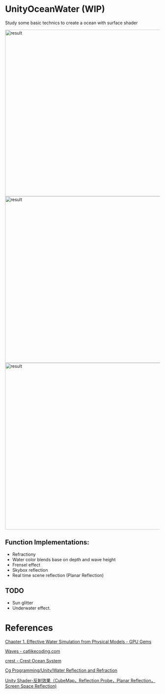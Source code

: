 UnityOceanWater (WIP)
===============================

Study some basic technics to create a ocean with surface shader

<img width="540" alt="result" src="https://user-images.githubusercontent.com/13420668/72254000-d274db00-363d-11ea-93dc-59b39862e64c.gif">

<img width="540" alt="result" src="https://user-images.githubusercontent.com/13420668/72254010-d7d22580-363d-11ea-9367-41b489d7176f.png">


<img width="540" alt="result" src="https://user-images.githubusercontent.com/13420668/73801697-3bdbaa00-47f6-11ea-9e93-71a61a9e10e0.gif">

Function Implementations:
---------

 - Refractiony
 - Water color blends base on depth and wave height
 - Frensel effect
 - Skybox reflection
 - Real time scene reflection (Planar Reflection)

TODO
---------
 - Sun glitter
 - Underwater effect.

References
===============================

[Chapter 1. Effective Water Simulation from Physical Models - GPU Gems](https://developer.nvidia.com/gpugems/gpugems/part-i-natural-effects/chapter-1-effective-water-simulation-physical-models)

[Waves - catlikecoding.com](https://catlikecoding.com/unity/tutorials/flow/waves/)

[crest - Crest Ocean System](https://github.com/crest-ocean/crest)

[Cg Programming/Unity/Water Reflection and Refraction](https://en.wikibooks.org/wiki/Cg_Programming/Unity/Water_Reflection_and_Refraction)

[Unity Shader-反射效果（CubeMap，Reflection Probe，Planar Reflection，Screen Space Reflection)](https://blog.csdn.net/puppet_master/article/details/80808486)
